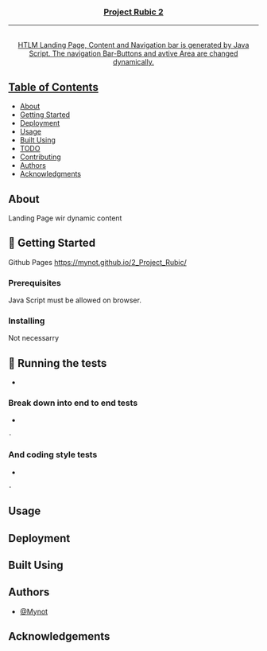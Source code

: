 <p align="center">
  <a href="" rel="noopener">
</p>

<h3 align="center">Project Rubic 2</h3>

<div align="center">

</div>

---

<p align="center">
    <br> 
    HTLM Landing Page, Content and Navigation bar is generated by Java Script.
    The navigation Bar-Buttons and avtive Area are changed dynamically.
</p>

## Table of Contents

- [About](#about)
- [Getting Started](#getting_started)
- [Deployment](#deployment)
- [Usage](#usage)
- [Built Using](#built_using)
- [TODO](../TODO.md)
- [Contributing](../CONTRIBUTING.md)
- [Authors](#authors)
- [Acknowledgments](#acknowledgement)

##  About <a name = "Stefan Schweifer"></a>

Landing Page wir dynamic content

## 🏁 Getting Started <a name = "getting_started"></a>

Github Pages
https://mynot.github.io/2_Project_Rubic/

### Prerequisites

Java Script must be allowed on browser.

### Installing

Not necessarry

## 🔧 Running the tests <a name = "tests"></a>

-

### Break down into end to end tests

-

```
-
```

### And coding style tests

-

```
-
```

## Usage <a name="usage"></a>



## Deployment <a name = "deployment"></a>


## Built Using <a name = "built_using"></a>


## Authors <a name = "authors"></a>

- [@Mynot](https://github.com/Mynot) 


## Acknowledgements <a name = "acknowledgement"></a>


